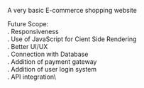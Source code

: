 A very basic E-commerce shopping website

Future Scope:\
. Responsiveness\
. Use of JavaScript for Cient Side Rendering\
. Better UI/UX\
. Connection with Database\
. Addition of payment gateway\
. Addition of user login system\
. API integration\

